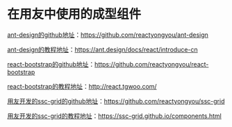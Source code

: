 # 在用友中使用的成型组件
[ant-design的github地址](https://github.com/reactyongyou/ant-design)：https://github.com/reactyongyou/ant-design

[ant-design的教程地址](https://ant.design/docs/react/introduce-cn)：https://ant.design/docs/react/introduce-cn

[react-bootstrap的github地址](https://github.com/reactyongyou/react-bootstrap)：https://github.com/reactyongyou/react-bootstrap

[react-bootstrap的教程地址](http://react.tgwoo.com/)：http://react.tgwoo.com/

[用友开发的ssc-grid的github地址](https://github.com/reactyongyou/ssc-grid)：https://github.com/reactyongyou/ssc-grid

[用友开发的ssc-grid的教程地址](https://ssc-grid.github.io/components.html)：https://ssc-grid.github.io/components.html
